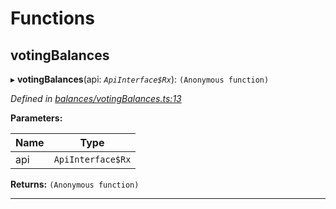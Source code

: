

# Functions

<a id="votingbalances"></a>

##  votingBalances

▸ **votingBalances**(api: *`ApiInterface$Rx`*): `(Anonymous function)`

*Defined in [balances/votingBalances.ts:13](https://github.com/polkadot-js/api/blob/a9ad4af/packages/api-derive/src/balances/votingBalances.ts#L13)*

**Parameters:**

| Name | Type |
| ------ | ------ |
| api | `ApiInterface$Rx` |

**Returns:** `(Anonymous function)`

___

